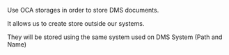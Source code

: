 Use OCA storages in order to store DMS documents.

It allows us to create store outside our systems.

They will be stored using the same system used on DMS System (Path and
Name)
